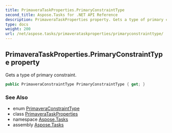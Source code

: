 ```yaml
---
title: PrimaveraTaskProperties.PrimaryConstraintType
second_title: Aspose.Tasks for .NET API Reference
description: PrimaveraTaskProperties property. Gets a type of primary constraint
type: docs
weight: 200
url: /net/aspose.tasks/primaverataskproperties/primaryconstrainttype/
---
```

## PrimaveraTaskProperties.PrimaryConstraintType property

Gets a type of primary constraint.

```csharp
public PrimaveraConstraintType PrimaryConstraintType { get; }
```

### See Also

* enum [PrimaveraConstraintType](../../../aspose.tasks.primavera/primaveraconstrainttype/)
* class [PrimaveraTaskProperties](../)
* namespace [Aspose.Tasks](../../primaverataskproperties/)
* assembly [Aspose.Tasks](../../../)


